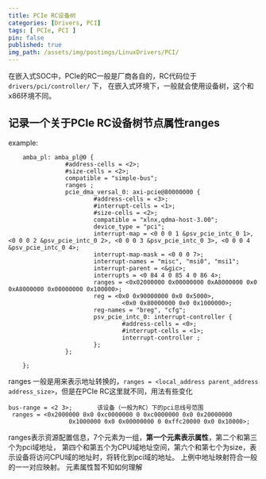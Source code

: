 ```yaml
---
title: PCIe RC设备树
categories: [Drivers, PCI]
tags: [ PCIe, PCI ]
pin: false
published: true
img_path: /assets/img/postimgs/LinuxDrivers/PCI/
---
```


在嵌入式SOC中，PCIe的RC一般是厂商各自的，RC代码位于 `drivers/pci/controller/` 下，
在嵌入式环境下，一般就会使用设备树，这个和x86环境不同。

## 记录一个关于PCIe RC设备树节点属性ranges
example:

```dts
	amba_pl: amba_pl@0 {
                #address-cells = <2>;
                #size-cells = <2>;
                compatible = "simple-bus";
                ranges ;
                pcie_dma_versal_0: axi-pcie@80000000 {
                        #address-cells = <3>;
                        #interrupt-cells = <1>;
                        #size-cells = <2>;
                        compatible = "xlnx,qdma-host-3.00";
                        device_type = "pci";
                        interrupt-map = <0 0 0 1 &psv_pcie_intc_0 1>, <0 0 0 2 &psv_pcie_intc_0 2>, <0 0 0 3 &psv_pcie_intc_0 3>, <0 0 0 4 &psv_pcie_intc_0 4>;
                        interrupt-map-mask = <0 0 0 7>;
                        interrupt-names = "misc", "msi0", "msi1";
                        interrupt-parent = <&gic>;
                        interrupts = <0 84 4 0 85 4 0 86 4>;
                        ranges = <0x02000000 0x00000000 0xA8000000 0x0 0xA8000000 0x00000000 0x100000>;
                        reg = <0x0 0x90000000 0x0 0x5000>,
                                <0x0 0x80000000 0x0 0x1000000>;
                        reg-names = "breg", "cfg";
                        psv_pcie_intc_0: interrupt-controller {
                                #address-cells = <0>;
                                #interrupt-cells = <1>;
                                interrupt-controller ;
                        };
                };

    };
```
ranges 一般是用来表示地址转换的，`ranges = <local_address parent_address address_size>`，但是在PCIe RC这里就不同，用法有些变化

```dts
bus-range = <2 3>;       该设备（一般为RC）下的pci总线号范围
 ranges = <0x2000000 0x0 0xc0000000 0 0xc0000000 0x0 0x20000000  
                 0x1000000 0x0 0x00000000 0 0xffc20000 0x0 0x10000>;
```

ranges表示资源配置信息，7个元素为一组，**第一个元素表示属性**，第二个和第三个为pci域地址，
第四个和第五个为CPU域地址空间，第六个和第七个为size，表示设备将访问CPU域的地址时，将转化到pci域的地址。
上例中地址映射符合一般的一一对应映射。
元素属性暂不知如何理解